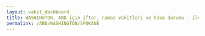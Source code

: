 ```yaml
---
layout: vakit_dashboard
title: WASHINGTON, ABD için iftar, namaz vakitleri ve hava durumu - ilçe/eyalet seç
permalink: /ABD/WASHINGTON/SPOKANE
---
```


<script type="text/javascript">
  var GLOBAL_COUNTRY = 'ABD';
  var GLOBAL_CITY = 'WASHINGTON';
  var GLOBAL_STATE = 'SPOKANE';
  var lat = 72;
  var lon = 21;
</script>
